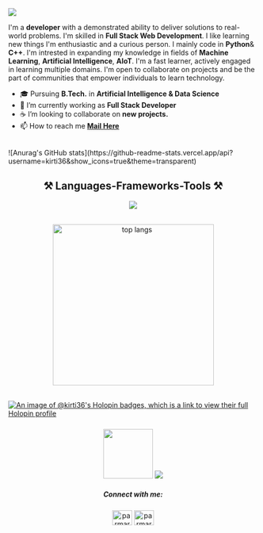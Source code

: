 
<a align="centre" href="https://github.com/kirti36/github-profile-views-counter">
    <img src="https://komarev.com/ghpvc/?username=kirti36&style=for-the-badge">
</a>


I'm a **developer** with a demonstrated ability to deliver solutions to real-world problems. I'm skilled in **Full Stack Web Development**. I like learning new things I'm enthusiastic and a curious person. I mainly code in **Python**& **C++**. I'm intrested in expanding my knowledge in fields of **Machine Learning**, **Artificial Intelligence**, **AIoT**. I'm a fast learner, actively engaged in learning multiple domains. I'm open to collaborate on projects and be the part of communities that empower individuals to learn technology.
<br>
- 🎓 Pursuing **B.Tech.** in **Artificial Intelligence & Data Science**
- 🔭 I’m currently working as **Full Stack Developer**
- ☕️ I’m looking to collaborate on **new projects.**
- 📫 How to reach me **[Mail Here](mailto:Kirtiparmar504@gmail.com)**
 <br>
![Anurag's GitHub stats](https://github-readme-stats.vercel.app/api?username=kirti36&show_icons=true&theme=transparent)
 
<h2 align="center">⚒️ Languages-Frameworks-Tools ⚒️</h2>
<div align="center">
    <p align="center">
  <a href="https://skillicons.dev">
    <img src="https://skillicons.dev/icons?i=bootstrap,cpp,css,html,linux,py,java" />
  </a>
</p>
</div>

<br>
  <div align='center'>
 <img width=325 align="center" src="https://github-readme-stats-salesp07.vercel.app/api/top-langs/?username=kirti36&hide=HTML&langs_count=8&layout=compact&theme=react&border_radius=10&size_weight=0.5&count_weight=0.5&exclude_repo=github-readme-stats" alt="top langs" />
</div>
<br>

[![An image of @kirti36's Holopin badges, which is a link to view their full Holopin profile](https://holopin.me/kirti36)](https://holopin.io/@kirti36)

<h3 align="center">
  <img height ="100px" src="https://github.com/Kirti36/kirti36/blob/main/Coding%20Girl%20Animation.gif" /> 
    <img src="https://readme-typing-svg.herokuapp.com/?font=Poiret+One&pause=1000&color=F3F7F5&size=25&center=true&vCenter=true&width=500&height=70&duration=3000&lines=Thanks+for+visiting!+✌️;+Shoot+me+a+message+on+Linkedin!;I'm+always+down+to+collab+:)">
</h3>



<h5 align="center">Connect with me:</h5>
<p align="center">
<a href="https://linkedin.com/in/parmar kirti" target="blank"><img align="center" src="https://raw.githubusercontent.com/rahuldkjain/github-profile-readme-generator/master/src/images/icons/Social/linked-in-alt.svg" alt="parmar kirti" height="30" width="40" /></a>
<a href="https://instagram.com/parmarkirtii" target="blank"><img align="center" src="https://raw.githubusercontent.com/rahuldkjain/github-profile-readme-generator/master/src/images/icons/Social/instagram.svg" alt="parmarkirtii" height="30" width="40" /></a>

</p>



